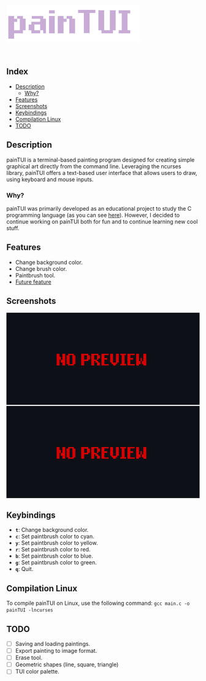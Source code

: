![painTUI](Img/painTUI.png)

<div style="display: inline;">
    <img src="https://img.shields.io/badge/written in-C-C8ACD6" alt=""/>
    <img src="https://img.shields.io/badge/version-v0.0.1-C8ACD6" alt=""/>
</div>


## Index
- [Description](https://github.com/rdWei/painTUI#Description)
    - [Why?](https://github.com/rdWei/painTUI#Why?)
- [Features](https://github.com/rdWei/painTUI#Features)
- [Screenshots](https://github.com/rdWei/painTUI#Screenshots)
- [Keybindings](https://github.com/rdWei/painTUI#Keybindings)
- [Compilation Linux](https://github.com/rdWei/painTUI#Compilation-Linux)
- [TODO](https://github.com/rdWei/painTUI#TODO)

## Description
painTUI is a terminal-based painting program designed for creating simple graphical art directly from the command line. Leveraging the ncurses library, painTUI offers a text-based user interface that allows users to draw, using keyboard and mouse inputs.

### Why?
painTUI was primarily developed as an educational project to study the C programming language (as you can see [here](https://github.com/rdWei/exercise/tree/main/c/painTUI)). However, I decided to continue working on painTUI both for fun and to continue learning new cool stuff.

## Features

- Change background color. 
- Change brush color.
- Paintbrush tool.
- [Future feature](https://github.com/rdWei/painTUI#TODO)

## Screenshots

![noPrew](Img/noPrev.png)
<br>
![noPrew](Img/noPrev.png)

## Keybindings

- **`t`**: Change background color.
- **`c`**: Set paintbrush color to cyan.
- **`y`**: Set paintbrush color to yellow.
- **`r`**: Set paintbrush color to red.
- **`b`**: Set paintbrush color to blue.
- **`g`**: Set paintbrush color to green.
- **`q`**: Quit.

## Compilation Linux

To compile painTUI on Linux, use the following command: `gcc main.c -o painTUI -lncurses`

## TODO

- [ ] Saving and loading paintings.
- [ ] Export painting to image format.
- [ ] Erase tool.
- [ ] Geometric shapes (line, square, triangle)
- [ ] TUI color palette.
